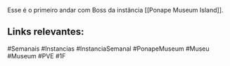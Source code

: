Esse é o primeiro andar com Boss da instância [[Ponape Museum Island]].

## Links relevantes:

#Semanais #Instancias #InstanciaSemanal #PonapeMuseum #Museu  #Museum #PVE #1F